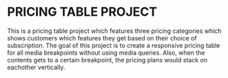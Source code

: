 # PRICING TABLE PROJECT
This is a pricing table project which features three pricing categories which shows customers which features they get based on their choice of subscription.
The goal of this project is to create a responsive pricing table for all media breakpoints without using media queries. Also, when the contents gets to a certain breakpoint, the pricing plans would stack on eachother vertically.

